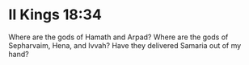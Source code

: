 # II Kings 18:34

Where are the gods of Hamath and Arpad? Where are the gods of Sepharvaim, Hena, and Ivvah? Have they delivered Samaria out of my hand?
